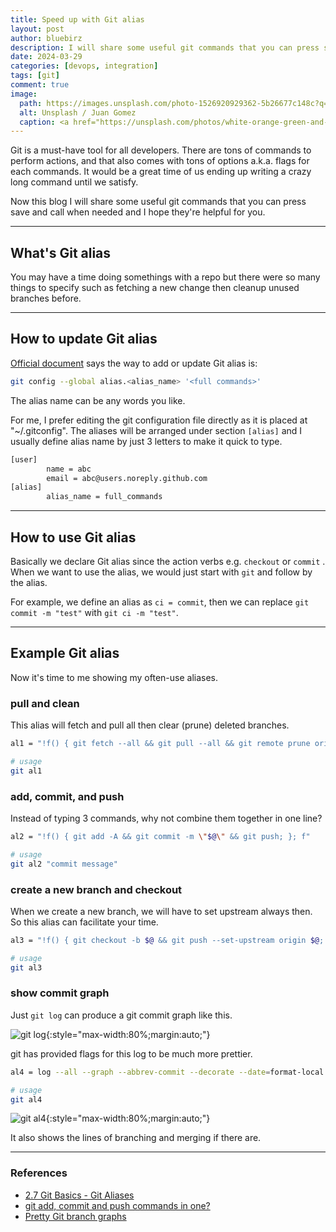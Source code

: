 ```yaml
---
title: Speed up with Git alias
layout: post
author: bluebirz
description: I will share some useful git commands that you can press save and call when needed.
date: 2024-03-29
categories: [devops, integration]
tags: [git]
comment: true
image:
  path: https://images.unsplash.com/photo-1526920929362-5b26677c148c?q=80&w=2076&auto=format&fit=crop&ixlib=rb-4.0.3&ixid=M3wxMjA3fDB8MHxwaG90by1wYWdlfHx8fGVufDB8fHx8fA%3D%3D
  alt: Unsplash / Juan Gomez 
  caption: <a href="https://unsplash.com/photos/white-orange-green-and-purple-computer-keyboard-kt-wA0GDFq8">Unsplash / Juan Gomez</a>
---
```


Git is a must-have tool for all developers. There are tons of commands to perform actions, and that also comes with tons of options a.k.a. flags for each commands. It would be a great time of us ending up writing a crazy long command until we satisfy.

Now this blog I will share some useful git commands that you can press save and call when needed and I hope they're helpful for you.

---

## What's Git alias

You may have a time doing somethings with a repo but there were so many things to specify such as fetching a new change then cleanup unused branches before.

---

## How to update Git alias

[Official document](https://git-scm.com/book/en/v2/Git-Basics-Git-Aliases) says the way to add or update Git alias is:

```sh
git config --global alias.<alias_name> '<full commands>'
```

The alias name can be any words you like.

For me, I prefer editing the git configuration file directly as it is placed at "~/.gitconfig". The aliases will be arranged under section `[alias]` and I usually define alias name by just 3 letters to make it quick to type.

```sh
[user]
        name = abc
        email = abc@users.noreply.github.com
[alias]
        alias_name = full_commands
```

---

## How to use Git alias

Basically we declare Git alias since the action verbs e.g. `checkout` or `commit` . When we want to use the alias, we would just start with `git` and follow by the alias.

For example, we define an alias as `ci = commit`, then we can replace `git commit -m "test"` with `git ci -m "test"`.

---

## Example Git alias

Now it's time to me showing my often-use aliases.

### pull and clean

This alias will fetch and pull all  then clear (prune) deleted branches.

```sh
al1 = "!f() { git fetch --all && git pull --all && git remote prune origin; }; f"

# usage
git al1
```

### add, commit, and push

Instead of typing 3 commands, why not combine them together in one line?

```sh
al2 = "!f() { git add -A && git commit -m \"$@\" && git push; }; f"

# usage
git al2 "commit message"
```

### create a new branch and checkout

When we create a new branch, we will have to set upstream always then. So this alias can facilitate your time.

```sh
al3 = "!f() { git checkout -b $@ && git push --set-upstream origin $@; }; f"

# usage
git al3
```

### show commit graph

Just `git log` can produce a git commit graph like this.

![git log](https://bluebirzdotnet.s3.ap-southeast-1.amazonaws.com/git-alias/git-log.png){:style="max-width:80%;margin:auto;"}

git has provided flags for this log to be much more prettier.

```sh
al4 = log --all --graph --abbrev-commit --decorate --date=format-local:'%Y-%m-%d %H:%M:%S' --format=format:'%C(bold blue)%h%C(reset) - %C(bold cyan)%ad%C(reset) %C(bold green)(%ar)%C(reset)%C(auto)%d%C(reset) %C(white)%s%C(reset) %C(dim white)- %an%C(reset)'

# usage
git al4
```

![git al4](https://bluebirzdotnet.s3.ap-southeast-1.amazonaws.com/git-alias/git-lob.png){:style="max-width:80%;margin:auto;"}

It also shows the lines of branching and merging if there are.

---

### References

- [2.7 Git Basics - Git Aliases](https://git-scm.com/book/en/v2/Git-Basics-Git-Aliases)
- [git add, commit and push commands in one?](https://stackoverflow.com/questions/19595067/git-add-commit-and-push-commands-in-one/35049625#35049625)
- [Pretty Git branch graphs](https://stackoverflow.com/questions/1057564/pretty-git-branch-graphs/9074343#9074343)
